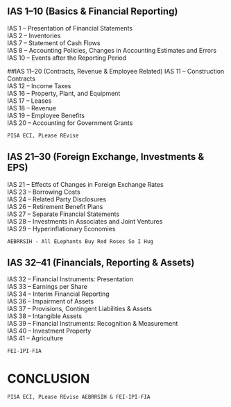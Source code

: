 ## IAS 1–10 (Basics & Financial Reporting)
IAS 1 – Presentation of Financial Statements <br>
IAS 2 – Inventories<br>
IAS 7 – Statement of Cash Flows<br>
IAS 8 – Accounting Policies, Changes in Accounting Estimates and Errors<br>
IAS 10 – Events after the Reporting Period<br>

##IAS 11–20 (Contracts, Revenue & Employee Related)
IAS 11 – Construction Contracts<br>
IAS 12 – Income Taxes<br>
IAS 16 – Property, Plant, and Equipment<br>
IAS 17 – Leases<br>
IAS 18 – Revenue<br>
IAS 19 – Employee Benefits<br>
IAS 20 – Accounting for Government Grants<br>



```
PISA ECI, PLease REvise 
```

## IAS 21–30 (Foreign Exchange, Investments & EPS)
IAS 21 – Effects of Changes in Foreign Exchange Rates<br>
IAS 23 – Borrowing Costs<br>
IAS 24 – Related Party Disclosures<br>
IAS 26 – Retirement Benefit Plans<br>
IAS 27 – Separate Financial Statements<br>
IAS 28 – Investments in Associates and Joint Ventures<br>
IAS 29 – Hyperinflationary Economies<br>
```
AEBRRSIH - All ELephants Buy Red Roses So I Hug
```

## IAS 32–41 (Financials, Reporting & Assets)
IAS 32 – Financial Instruments: Presentation<br>
IAS 33 – Earnings per Share<br>
IAS 34 – Interim Financial Reporting<br>
IAS 36 – Impairment of Assets<br>
IAS 37 – Provisions, Contingent Liabilities & Assets<br>
IAS 38 – Intangible Assets<br>
IAS 39 – Financial Instruments: Recognition & Measurement<br>
IAS 40 – Investment Property<br>
IAS 41 – Agriculture<br>
```
FEI-IPI-FIA
```
# CONCLUSION
```
PISA ECI, PLease REvise AEBRRSIH & FEI-IPI-FIA
```

